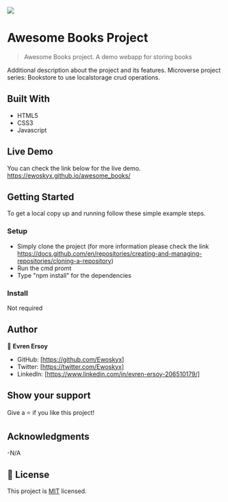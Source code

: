 ![](https://img.shields.io/badge/Microverse-blueviolet)

# Awesome Books Project

> Awesome Books project. A demo webapp for storing books


Additional description about the project and its features.
Microverse project series: Bookstore to use localstorage crud operations.

## Built With

- HTML5 
- CSS3
- Javascript



## Live Demo

You can check the link below for the live demo.
https://ewoskyx.github.io/awesome_books/


## Getting Started

To get a local copy up and running follow these simple example steps.

### Setup
- Simply clone the project (for more information please check the link https://docs.github.com/en/repositories/creating-and-managing-repositories/cloning-a-repository)
- Run the cmd promt
- Type "npm install" for the dependencies

### Install

Not required



## Author

👤 **Evren Ersoy**

- GitHub: [https://github.com/Ewoskyx]
- Twitter: [https://twitter.com/Ewoskyx]
- LinkedIn: [https://www.linkedin.com/in/evren-ersoy-206510179/]

## Show your support

Give a ⭐️ if you like this project!

## Acknowledgments

-N/A

## 📝 License
This project is [MIT](./MIT.md) licensed.
